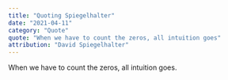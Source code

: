 ```yaml
---
title: "Quoting Spiegelhalter"
date: "2021-04-11"
category: "Quote"
quote: "When we have to count the zeros, all intuition goes"
attribution: "David Spiegelhalter"
---
```


When we have to count the zeros, all intuition goes.
